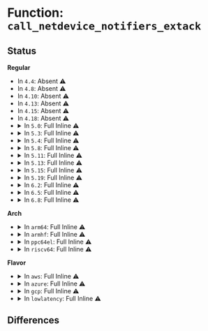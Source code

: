 # Function: <code>call_netdevice_notifiers_extack</code>

## Status
<b>Regular</b>
<ul>
<li>
In <code>4.4</code>: Absent ⚠️
</li>
<li>
In <code>4.8</code>: Absent ⚠️
</li>
<li>
In <code>4.10</code>: Absent ⚠️
</li>
<li>
In <code>4.13</code>: Absent ⚠️
</li>
<li>
In <code>4.15</code>: Absent ⚠️
</li>
<li>
In <code>4.18</code>: Absent ⚠️
</li>
<li>
<details>
<summary>In <code>5.0</code>: Full Inline ⚠️</summary>

**Collision:** Unique Static

**Inline:** Full

**Transformation:** False

**Instances:**

```
In net/core/dev.c (ffffffff818b06e2)
Location: net/core/dev.c:1742
Inline: True
Inline callers:
  - net/core/dev.c:dev_change_net_namespace
  - net/core/dev.c:dev_change_net_namespace
  - net/core/dev.c:netdev_run_todo
  - net/core/dev.c:register_netdevice
  - net/core/dev.c:register_netdevice
  - net/core/dev.c:netdev_change_features
  - net/core/dev.c:__netdev_update_features
  - net/core/dev.c:__netdev_update_features
  - net/core/dev.c:__netdev_update_features
  - net/core/dev.c:__netdev_update_features
  - net/core/dev.c:__netdev_update_features
  - net/core/dev.c:__netdev_update_features
  - net/core/dev.c:rollback_registered_many
  - net/core/dev.c:dev_change_tx_queue_len
  - net/core/dev.c:dev_set_mtu_ext
  - net/core/dev.c:__dev_notify_flags
  - net/core/dev.c:__dev_notify_flags
  - net/core/dev.c:dev_close_many
  - net/core/dev.c:__dev_close_many
  - net/core/dev.c:__dev_open
  - net/core/dev.c:netdev_notify_peers
  - net/core/dev.c:netdev_notify_peers
  - net/core/dev.c:dev_change_name
```
</details>
</li>
<li>
<details>
<summary>In <code>5.3</code>: Full Inline ⚠️</summary>

**Collision:** Unique Static

**Inline:** Full

**Transformation:** False

**Instances:**

```
In net/core/dev.c (ffffffff818fd438)
Location: net/core/dev.c:1752
Inline: True
Inline callers:
  - net/core/dev.c:dev_change_net_namespace
  - net/core/dev.c:dev_change_net_namespace
  - net/core/dev.c:netdev_run_todo
  - net/core/dev.c:register_netdevice
  - net/core/dev.c:register_netdevice
  - net/core/dev.c:netdev_change_features
  - net/core/dev.c:__netdev_update_features
  - net/core/dev.c:__netdev_update_features
  - net/core/dev.c:__netdev_update_features
  - net/core/dev.c:__netdev_update_features
  - net/core/dev.c:__netdev_update_features
  - net/core/dev.c:__netdev_update_features
  - net/core/dev.c:rollback_registered_many
  - net/core/dev.c:dev_change_tx_queue_len
  - net/core/dev.c:dev_set_mtu_ext
  - net/core/dev.c:__dev_notify_flags
  - net/core/dev.c:__dev_notify_flags
  - net/core/dev.c:dev_close_many
  - net/core/dev.c:__dev_close_many
  - net/core/dev.c:__dev_open
  - net/core/dev.c:netdev_notify_peers
  - net/core/dev.c:netdev_notify_peers
  - net/core/dev.c:dev_change_name
```
</details>
</li>
<li>
<details>
<summary>In <code>5.4</code>: Full Inline ⚠️</summary>

**Collision:** Unique Static

**Inline:** Full

**Transformation:** False

**Instances:**

```
In net/core/dev.c (ffffffff8192fa53)
Location: net/core/dev.c:1670
Inline: True
Inline callers:
  - net/core/dev.c:dev_change_net_namespace
  - net/core/dev.c:dev_change_net_namespace
  - net/core/dev.c:netdev_run_todo
  - net/core/dev.c:register_netdevice
  - net/core/dev.c:register_netdevice
  - net/core/dev.c:netdev_change_features
  - net/core/dev.c:__netdev_update_features
  - net/core/dev.c:__netdev_update_features
  - net/core/dev.c:__netdev_update_features
  - net/core/dev.c:__netdev_update_features
  - net/core/dev.c:__netdev_update_features
  - net/core/dev.c:__netdev_update_features
  - net/core/dev.c:rollback_registered_many
  - net/core/dev.c:dev_change_tx_queue_len
  - net/core/dev.c:dev_set_mtu_ext
  - net/core/dev.c:__dev_notify_flags
  - net/core/dev.c:__dev_notify_flags
  - net/core/dev.c:dev_close_many
  - net/core/dev.c:__dev_close_many
  - net/core/dev.c:__dev_open
  - net/core/dev.c:netdev_notify_peers
  - net/core/dev.c:netdev_notify_peers
  - net/core/dev.c:dev_change_name
```
</details>
</li>
<li>
<details>
<summary>In <code>5.8</code>: Full Inline ⚠️</summary>

**Collision:** Unique Static

**Inline:** Full

**Transformation:** False

**Instances:**

```
In net/core/dev.c (ffffffff81a04bf1)
Location: net/core/dev.c:2030
Inline: True
Inline callers:
  - net/core/dev.c:dev_change_net_namespace
  - net/core/dev.c:dev_change_net_namespace
  - net/core/dev.c:netdev_wait_allrefs
  - net/core/dev.c:register_netdevice
  - net/core/dev.c:register_netdevice
  - net/core/dev.c:netdev_change_features
  - net/core/dev.c:__netdev_update_features
  - net/core/dev.c:__netdev_update_features
  - net/core/dev.c:__netdev_update_features
  - net/core/dev.c:__netdev_update_features
  - net/core/dev.c:__netdev_update_features
  - net/core/dev.c:__netdev_update_features
  - net/core/dev.c:netdev_sync_lower_features
  - net/core/dev.c:rollback_registered_many
  - net/core/dev.c:dev_set_mac_address
  - net/core/dev.c:dev_change_tx_queue_len
  - net/core/dev.c:dev_set_mtu_ext
  - net/core/dev.c:__dev_notify_flags
  - net/core/dev.c:__dev_notify_flags
  - net/core/dev.c:generic_xdp_install
  - net/core/dev.c:dev_disable_lro
  - net/core/dev.c:dev_close_many
  - net/core/dev.c:__dev_close_many
  - net/core/dev.c:__dev_open
  - net/core/dev.c:netdev_notify_peers
  - net/core/dev.c:netdev_notify_peers
  - net/core/dev.c:dev_change_name
```
</details>
</li>
<li>
<details>
<summary>In <code>5.11</code>: Full Inline ⚠️</summary>

**Collision:** Unique Static

**Inline:** Full

**Transformation:** False

**Instances:**

```
In net/core/dev.c (ffffffff81a05211)
Location: net/core/dev.c:2055
Inline: True
Inline callers:
  - net/core/dev.c:dev_change_net_namespace
  - net/core/dev.c:dev_change_net_namespace
  - net/core/dev.c:netdev_wait_allrefs
  - net/core/dev.c:register_netdevice
  - net/core/dev.c:register_netdevice
  - net/core/dev.c:netdev_change_features
  - net/core/dev.c:__netdev_update_features
  - net/core/dev.c:__netdev_update_features
  - net/core/dev.c:__netdev_update_features
  - net/core/dev.c:__netdev_update_features
  - net/core/dev.c:__netdev_update_features
  - net/core/dev.c:__netdev_update_features
  - net/core/dev.c:netdev_sync_lower_features
  - net/core/dev.c:rollback_registered_many
  - net/core/dev.c:dev_set_mac_address
  - net/core/dev.c:dev_change_tx_queue_len
  - net/core/dev.c:dev_set_mtu_ext
  - net/core/dev.c:__dev_notify_flags
  - net/core/dev.c:__dev_notify_flags
  - net/core/dev.c:generic_xdp_install
  - net/core/dev.c:dev_disable_lro
  - net/core/dev.c:dev_close_many
  - net/core/dev.c:__dev_close_many
  - net/core/dev.c:__dev_open
  - net/core/dev.c:__netdev_notify_peers
  - net/core/dev.c:__netdev_notify_peers
  - net/core/dev.c:dev_change_name
```
</details>
</li>
<li>
<details>
<summary>In <code>5.13</code>: Full Inline ⚠️</summary>

**Collision:** Unique Static

**Inline:** Full

**Transformation:** False

**Instances:**

```
In net/core/dev.c (ffffffff819ed4bd)
Location: net/core/dev.c:2124
Inline: True
Inline callers:
  - net/core/dev.c:__dev_change_net_namespace
  - net/core/dev.c:__dev_change_net_namespace
  - net/core/dev.c:unregister_netdevice_many
  - net/core/dev.c:netdev_run_todo
  - net/core/dev.c:register_netdevice
  - net/core/dev.c:register_netdevice
  - net/core/dev.c:netdev_change_features
  - net/core/dev.c:__netdev_update_features
  - net/core/dev.c:__netdev_update_features
  - net/core/dev.c:__netdev_update_features
  - net/core/dev.c:__netdev_update_features
  - net/core/dev.c:__netdev_update_features
  - net/core/dev.c:__netdev_update_features
  - net/core/dev.c:__netdev_update_features
  - net/core/dev.c:dev_set_mac_address
  - net/core/dev.c:dev_change_tx_queue_len
  - net/core/dev.c:dev_set_mtu_ext
  - net/core/dev.c:__dev_notify_flags
  - net/core/dev.c:__dev_notify_flags
  - net/core/dev.c:generic_xdp_install
  - net/core/dev.c:dev_disable_lro
  - net/core/dev.c:dev_close_many
  - net/core/dev.c:__dev_close_many
  - net/core/dev.c:__dev_open
  - net/core/dev.c:__netdev_notify_peers
  - net/core/dev.c:__netdev_notify_peers
  - net/core/dev.c:dev_change_name
```
</details>
</li>
<li>
<details>
<summary>In <code>5.15</code>: Full Inline ⚠️</summary>

**Collision:** Unique Static

**Inline:** Full

**Transformation:** False

**Instances:**

```
In net/core/dev.c (ffffffff81a9e6dd)
Location: net/core/dev.c:1999
Inline: True
Inline callers:
  - net/core/dev.c:__dev_change_net_namespace
  - net/core/dev.c:__dev_change_net_namespace
  - net/core/dev.c:unregister_netdevice_many
  - net/core/dev.c:netdev_run_todo
  - net/core/dev.c:register_netdevice
  - net/core/dev.c:register_netdevice
  - net/core/dev.c:netdev_change_features
  - net/core/dev.c:__netdev_update_features
  - net/core/dev.c:__netdev_update_features
  - net/core/dev.c:__netdev_update_features
  - net/core/dev.c:__netdev_update_features
  - net/core/dev.c:__netdev_update_features
  - net/core/dev.c:__netdev_update_features
  - net/core/dev.c:__netdev_update_features
  - net/core/dev.c:dev_set_mac_address
  - net/core/dev.c:dev_change_tx_queue_len
  - net/core/dev.c:dev_set_mtu_ext
  - net/core/dev.c:__dev_notify_flags
  - net/core/dev.c:__dev_notify_flags
  - net/core/dev.c:generic_xdp_install
  - net/core/dev.c:dev_disable_lro
  - net/core/dev.c:dev_close_many
  - net/core/dev.c:__dev_close_many
  - net/core/dev.c:__dev_open
  - net/core/dev.c:__netdev_notify_peers
  - net/core/dev.c:__netdev_notify_peers
  - net/core/dev.c:dev_change_name
```
</details>
</li>
<li>
<details>
<summary>In <code>5.19</code>: Full Inline ⚠️</summary>

**Collision:** Unique Static

**Inline:** Full

**Transformation:** False

**Instances:**

```
In net/core/dev.c (ffffffff81c173bb)
Location: net/core/dev.c:1974
Inline: True
Inline callers:
  - net/core/dev.c:__dev_change_net_namespace
  - net/core/dev.c:__dev_change_net_namespace
  - net/core/dev.c:unregister_netdevice_many
  - net/core/dev.c:netdev_wait_allrefs_any
  - net/core/dev.c:register_netdevice
  - net/core/dev.c:register_netdevice
  - net/core/dev.c:netdev_change_features
  - net/core/dev.c:__netdev_update_features
  - net/core/dev.c:__netdev_update_features
  - net/core/dev.c:__netdev_update_features
  - net/core/dev.c:__netdev_update_features
  - net/core/dev.c:__netdev_update_features
  - net/core/dev.c:__netdev_update_features
  - net/core/dev.c:__netdev_update_features
  - net/core/dev.c:dev_set_mac_address
  - net/core/dev.c:dev_change_tx_queue_len
  - net/core/dev.c:dev_set_mtu_ext
  - net/core/dev.c:__dev_notify_flags
  - net/core/dev.c:__dev_notify_flags
  - net/core/dev.c:generic_xdp_install
  - net/core/dev.c:dev_disable_lro
  - net/core/dev.c:dev_close_many
  - net/core/dev.c:__dev_close_many
  - net/core/dev.c:__dev_open
  - net/core/dev.c:__netdev_notify_peers
  - net/core/dev.c:__netdev_notify_peers
  - net/core/dev.c:dev_change_name
```
</details>
</li>
<li>
<details>
<summary>In <code>6.2</code>: Full Inline ⚠️</summary>

**Collision:** Unique Static

**Inline:** Full

**Transformation:** False

**Instances:**

```
In net/core/dev.c (ffffffff81dc83bb)
Location: net/core/dev.c:1965
Inline: True
Inline callers:
  - net/core/dev.c:__dev_change_net_namespace
  - net/core/dev.c:__dev_change_net_namespace
  - net/core/dev.c:unregister_netdevice_many_notify
  - net/core/dev.c:unregister_netdevice_many_notify
  - net/core/dev.c:netdev_wait_allrefs_any
  - net/core/dev.c:register_netdevice
  - net/core/dev.c:register_netdevice
  - net/core/dev.c:register_netdevice
  - net/core/dev.c:netdev_change_features
  - net/core/dev.c:__netdev_update_features
  - net/core/dev.c:__netdev_update_features
  - net/core/dev.c:__netdev_update_features
  - net/core/dev.c:__netdev_update_features
  - net/core/dev.c:__netdev_update_features
  - net/core/dev.c:__netdev_update_features
  - net/core/dev.c:__netdev_update_features
  - net/core/dev.c:dev_set_mac_address
  - net/core/dev.c:dev_change_tx_queue_len
  - net/core/dev.c:dev_set_mtu_ext
  - net/core/dev.c:__dev_notify_flags
  - net/core/dev.c:__dev_notify_flags
  - net/core/dev.c:generic_xdp_install
  - net/core/dev.c:dev_disable_lro
  - net/core/dev.c:dev_close_many
  - net/core/dev.c:__dev_close_many
  - net/core/dev.c:__dev_open
  - net/core/dev.c:__netdev_notify_peers
  - net/core/dev.c:__netdev_notify_peers
  - net/core/dev.c:dev_change_name
```
</details>
</li>
<li>
<details>
<summary>In <code>6.5</code>: Full Inline ⚠️</summary>

**Collision:** Unique Static

**Inline:** Full

**Transformation:** False

**Instances:**

```
In net/core/dev.c (ffffffff81e38770)
Location: net/core/dev.c:1991
Inline: True
Inline callers:
  - net/core/dev.c:__dev_change_net_namespace
  - net/core/dev.c:__dev_change_net_namespace
  - net/core/dev.c:unregister_netdevice_many_notify
  - net/core/dev.c:unregister_netdevice_many_notify
  - net/core/dev.c:netdev_wait_allrefs_any
  - net/core/dev.c:register_netdevice
  - net/core/dev.c:register_netdevice
  - net/core/dev.c:register_netdevice
  - net/core/dev.c:netdev_change_features
  - net/core/dev.c:__netdev_update_features
  - net/core/dev.c:__netdev_update_features
  - net/core/dev.c:__netdev_update_features
  - net/core/dev.c:__netdev_update_features
  - net/core/dev.c:__netdev_update_features
  - net/core/dev.c:__netdev_update_features
  - net/core/dev.c:__netdev_update_features
  - net/core/dev.c:dev_set_mac_address
  - net/core/dev.c:dev_change_tx_queue_len
  - net/core/dev.c:dev_set_mtu_ext
  - net/core/dev.c:__dev_notify_flags
  - net/core/dev.c:__dev_notify_flags
  - net/core/dev.c:generic_xdp_install
  - net/core/dev.c:dev_disable_lro
  - net/core/dev.c:dev_close_many
  - net/core/dev.c:__dev_close_many
  - net/core/dev.c:__dev_open
  - net/core/dev.c:__netdev_notify_peers
  - net/core/dev.c:__netdev_notify_peers
  - net/core/dev.c:dev_change_name
```
</details>
</li>
<li>
<details>
<summary>In <code>6.8</code>: Full Inline ⚠️</summary>

**Collision:** Unique Static

**Inline:** Full

**Transformation:** False

**Instances:**

```
In net/core/dev.c (ffffffff81ef688b)
Location: net/core/dev.c:1995
Inline: True
Inline callers:
  - net/core/dev.c:__dev_change_net_namespace
  - net/core/dev.c:__dev_change_net_namespace
  - net/core/dev.c:unregister_netdevice_many_notify
  - net/core/dev.c:unregister_netdevice_many_notify
  - net/core/dev.c:netdev_wait_allrefs_any
  - net/core/dev.c:register_netdevice
  - net/core/dev.c:register_netdevice
  - net/core/dev.c:register_netdevice
  - net/core/dev.c:netdev_change_features
  - net/core/dev.c:__netdev_update_features
  - net/core/dev.c:__netdev_update_features
  - net/core/dev.c:__netdev_update_features
  - net/core/dev.c:__netdev_update_features
  - net/core/dev.c:__netdev_update_features
  - net/core/dev.c:__netdev_update_features
  - net/core/dev.c:__netdev_update_features
  - net/core/dev.c:dev_set_mac_address
  - net/core/dev.c:dev_change_tx_queue_len
  - net/core/dev.c:dev_set_mtu_ext
  - net/core/dev.c:__dev_notify_flags
  - net/core/dev.c:__dev_notify_flags
  - net/core/dev.c:generic_xdp_install
  - net/core/dev.c:dev_disable_lro
  - net/core/dev.c:dev_close_many
  - net/core/dev.c:__dev_close_many
  - net/core/dev.c:__dev_open
  - net/core/dev.c:__netdev_notify_peers
  - net/core/dev.c:__netdev_notify_peers
  - net/core/dev.c:dev_change_name
```
</details>
</li>
</ul>
<b>Arch</b>
<ul>
<li>
<details>
<summary>In <code>arm64</code>: Full Inline ⚠️</summary>

**Collision:** Unique Static

**Inline:** Full

**Transformation:** False

**Instances:**

```
In net/core/dev.c (ffff800010bccf40)
Location: net/core/dev.c:1670
Inline: True
Inline callers:
  - net/core/dev.c:dev_change_net_namespace
  - net/core/dev.c:dev_change_net_namespace
  - net/core/dev.c:netdev_run_todo
  - net/core/dev.c:register_netdevice
  - net/core/dev.c:register_netdevice
  - net/core/dev.c:netdev_change_features
  - net/core/dev.c:__netdev_update_features
  - net/core/dev.c:__netdev_update_features
  - net/core/dev.c:__netdev_update_features
  - net/core/dev.c:__netdev_update_features
  - net/core/dev.c:__netdev_update_features
  - net/core/dev.c:__netdev_update_features
  - net/core/dev.c:rollback_registered_many
  - net/core/dev.c:dev_change_tx_queue_len
  - net/core/dev.c:dev_set_mtu_ext
  - net/core/dev.c:__dev_notify_flags
  - net/core/dev.c:__dev_notify_flags
  - net/core/dev.c:dev_close_many
  - net/core/dev.c:__dev_close_many
  - net/core/dev.c:__dev_open
  - net/core/dev.c:netdev_notify_peers
  - net/core/dev.c:netdev_notify_peers
  - net/core/dev.c:dev_change_name
```
</details>
</li>
<li>
<details>
<summary>In <code>armhf</code>: Full Inline ⚠️</summary>

**Collision:** Unique Static

**Inline:** Full

**Transformation:** False

**Instances:**

```
In net/core/dev.c (c0ce8974)
Location: net/core/dev.c:1670
Inline: True
Inline callers:
  - net/core/dev.c:dev_change_net_namespace
  - net/core/dev.c:dev_change_net_namespace
  - net/core/dev.c:netdev_run_todo
  - net/core/dev.c:register_netdevice
  - net/core/dev.c:register_netdevice
  - net/core/dev.c:netdev_change_features
  - net/core/dev.c:__netdev_update_features
  - net/core/dev.c:__netdev_update_features
  - net/core/dev.c:__netdev_update_features
  - net/core/dev.c:__netdev_update_features
  - net/core/dev.c:__netdev_update_features
  - net/core/dev.c:__netdev_update_features
  - net/core/dev.c:rollback_registered_many
  - net/core/dev.c:dev_change_tx_queue_len
  - net/core/dev.c:dev_set_mtu_ext
  - net/core/dev.c:__dev_notify_flags
  - net/core/dev.c:__dev_notify_flags
  - net/core/dev.c:dev_close_many
  - net/core/dev.c:__dev_close_many
  - net/core/dev.c:__dev_open
  - net/core/dev.c:netdev_notify_peers
  - net/core/dev.c:netdev_notify_peers
  - net/core/dev.c:dev_change_name
```
</details>
</li>
<li>
<details>
<summary>In <code>ppc64el</code>: Full Inline ⚠️</summary>

**Collision:** Unique Static

**Inline:** Full

**Transformation:** False

**Instances:**

```
In net/core/dev.c (c000000000caad08)
Location: net/core/dev.c:1670
Inline: True
Inline callers:
  - net/core/dev.c:dev_change_net_namespace
  - net/core/dev.c:dev_change_net_namespace
  - net/core/dev.c:netdev_run_todo
  - net/core/dev.c:register_netdevice
  - net/core/dev.c:register_netdevice
  - net/core/dev.c:netdev_change_features
  - net/core/dev.c:__netdev_update_features
  - net/core/dev.c:__netdev_update_features
  - net/core/dev.c:__netdev_update_features
  - net/core/dev.c:__netdev_update_features
  - net/core/dev.c:__netdev_update_features
  - net/core/dev.c:__netdev_update_features
  - net/core/dev.c:rollback_registered_many
  - net/core/dev.c:dev_change_tx_queue_len
  - net/core/dev.c:dev_set_mtu_ext
  - net/core/dev.c:__dev_notify_flags
  - net/core/dev.c:__dev_notify_flags
  - net/core/dev.c:dev_close_many
  - net/core/dev.c:__dev_close_many
  - net/core/dev.c:__dev_open
  - net/core/dev.c:netdev_notify_peers
  - net/core/dev.c:netdev_notify_peers
  - net/core/dev.c:dev_change_name
```
</details>
</li>
<li>
<details>
<summary>In <code>riscv64</code>: Full Inline ⚠️</summary>

**Collision:** Unique Static

**Inline:** Full

**Transformation:** False

**Instances:**

```
In net/core/dev.c (ffffffe00075764a)
Location: net/core/dev.c:1670
Inline: True
Inline callers:
  - net/core/dev.c:dev_change_net_namespace
  - net/core/dev.c:dev_change_net_namespace
  - net/core/dev.c:netdev_run_todo
  - net/core/dev.c:register_netdevice
  - net/core/dev.c:register_netdevice
  - net/core/dev.c:netdev_change_features
  - net/core/dev.c:__netdev_update_features
  - net/core/dev.c:__netdev_update_features
  - net/core/dev.c:__netdev_update_features
  - net/core/dev.c:__netdev_update_features
  - net/core/dev.c:__netdev_update_features
  - net/core/dev.c:__netdev_update_features
  - net/core/dev.c:rollback_registered_many
  - net/core/dev.c:dev_change_tx_queue_len
  - net/core/dev.c:dev_set_mtu_ext
  - net/core/dev.c:__dev_notify_flags
  - net/core/dev.c:__dev_notify_flags
  - net/core/dev.c:dev_close_many
  - net/core/dev.c:__dev_close_many
  - net/core/dev.c:__dev_open
  - net/core/dev.c:netdev_notify_peers
  - net/core/dev.c:netdev_notify_peers
  - net/core/dev.c:dev_change_name
```
</details>
</li>
</ul>
<b>Flavor</b>
<ul>
<li>
<details>
<summary>In <code>aws</code>: Full Inline ⚠️</summary>

**Collision:** Unique Static

**Inline:** Full

**Transformation:** False

**Instances:**

```
In net/core/dev.c (ffffffff818cfa53)
Location: net/core/dev.c:1670
Inline: True
Inline callers:
  - net/core/dev.c:dev_change_net_namespace
  - net/core/dev.c:dev_change_net_namespace
  - net/core/dev.c:netdev_run_todo
  - net/core/dev.c:register_netdevice
  - net/core/dev.c:register_netdevice
  - net/core/dev.c:netdev_change_features
  - net/core/dev.c:__netdev_update_features
  - net/core/dev.c:__netdev_update_features
  - net/core/dev.c:__netdev_update_features
  - net/core/dev.c:__netdev_update_features
  - net/core/dev.c:__netdev_update_features
  - net/core/dev.c:__netdev_update_features
  - net/core/dev.c:rollback_registered_many
  - net/core/dev.c:dev_change_tx_queue_len
  - net/core/dev.c:dev_set_mtu_ext
  - net/core/dev.c:__dev_notify_flags
  - net/core/dev.c:__dev_notify_flags
  - net/core/dev.c:dev_close_many
  - net/core/dev.c:__dev_close_many
  - net/core/dev.c:__dev_open
  - net/core/dev.c:netdev_notify_peers
  - net/core/dev.c:netdev_notify_peers
  - net/core/dev.c:dev_change_name
```
</details>
</li>
<li>
<details>
<summary>In <code>azure</code>: Full Inline ⚠️</summary>

**Collision:** Unique Static

**Inline:** Full

**Transformation:** False

**Instances:**

```
In net/core/dev.c (ffffffff81889b73)
Location: net/core/dev.c:1670
Inline: True
Inline callers:
  - net/core/dev.c:dev_change_net_namespace
  - net/core/dev.c:dev_change_net_namespace
  - net/core/dev.c:netdev_run_todo
  - net/core/dev.c:register_netdevice
  - net/core/dev.c:register_netdevice
  - net/core/dev.c:netdev_change_features
  - net/core/dev.c:__netdev_update_features
  - net/core/dev.c:__netdev_update_features
  - net/core/dev.c:__netdev_update_features
  - net/core/dev.c:__netdev_update_features
  - net/core/dev.c:__netdev_update_features
  - net/core/dev.c:__netdev_update_features
  - net/core/dev.c:rollback_registered_many
  - net/core/dev.c:dev_change_tx_queue_len
  - net/core/dev.c:dev_set_mtu_ext
  - net/core/dev.c:__dev_notify_flags
  - net/core/dev.c:__dev_notify_flags
  - net/core/dev.c:dev_close_many
  - net/core/dev.c:__dev_close_many
  - net/core/dev.c:__dev_open
  - net/core/dev.c:netdev_notify_peers
  - net/core/dev.c:netdev_notify_peers
  - net/core/dev.c:dev_change_name
```
</details>
</li>
<li>
<details>
<summary>In <code>gcp</code>: Full Inline ⚠️</summary>

**Collision:** Unique Static

**Inline:** Full

**Transformation:** False

**Instances:**

```
In net/core/dev.c (ffffffff81920a53)
Location: net/core/dev.c:1670
Inline: True
Inline callers:
  - net/core/dev.c:dev_change_net_namespace
  - net/core/dev.c:dev_change_net_namespace
  - net/core/dev.c:netdev_run_todo
  - net/core/dev.c:register_netdevice
  - net/core/dev.c:register_netdevice
  - net/core/dev.c:netdev_change_features
  - net/core/dev.c:__netdev_update_features
  - net/core/dev.c:__netdev_update_features
  - net/core/dev.c:__netdev_update_features
  - net/core/dev.c:__netdev_update_features
  - net/core/dev.c:__netdev_update_features
  - net/core/dev.c:__netdev_update_features
  - net/core/dev.c:rollback_registered_many
  - net/core/dev.c:dev_change_tx_queue_len
  - net/core/dev.c:dev_set_mtu_ext
  - net/core/dev.c:__dev_notify_flags
  - net/core/dev.c:__dev_notify_flags
  - net/core/dev.c:dev_close_many
  - net/core/dev.c:__dev_close_many
  - net/core/dev.c:__dev_open
  - net/core/dev.c:netdev_notify_peers
  - net/core/dev.c:netdev_notify_peers
  - net/core/dev.c:dev_change_name
```
</details>
</li>
<li>
<details>
<summary>In <code>lowlatency</code>: Full Inline ⚠️</summary>

**Collision:** Unique Static

**Inline:** Full

**Transformation:** False

**Instances:**

```
In net/core/dev.c (ffffffff819427e3)
Location: net/core/dev.c:1670
Inline: True
Inline callers:
  - net/core/dev.c:dev_change_net_namespace
  - net/core/dev.c:dev_change_net_namespace
  - net/core/dev.c:netdev_run_todo
  - net/core/dev.c:register_netdevice
  - net/core/dev.c:register_netdevice
  - net/core/dev.c:netdev_change_features
  - net/core/dev.c:__netdev_update_features
  - net/core/dev.c:__netdev_update_features
  - net/core/dev.c:__netdev_update_features
  - net/core/dev.c:__netdev_update_features
  - net/core/dev.c:__netdev_update_features
  - net/core/dev.c:__netdev_update_features
  - net/core/dev.c:rollback_registered_many
  - net/core/dev.c:dev_change_tx_queue_len
  - net/core/dev.c:dev_set_mtu_ext
  - net/core/dev.c:__dev_notify_flags
  - net/core/dev.c:__dev_notify_flags
  - net/core/dev.c:dev_close_many
  - net/core/dev.c:__dev_close_many
  - net/core/dev.c:__dev_open
  - net/core/dev.c:netdev_notify_peers
  - net/core/dev.c:netdev_notify_peers
  - net/core/dev.c:dev_change_name
```
</details>
</li>
</ul>

## Differences
